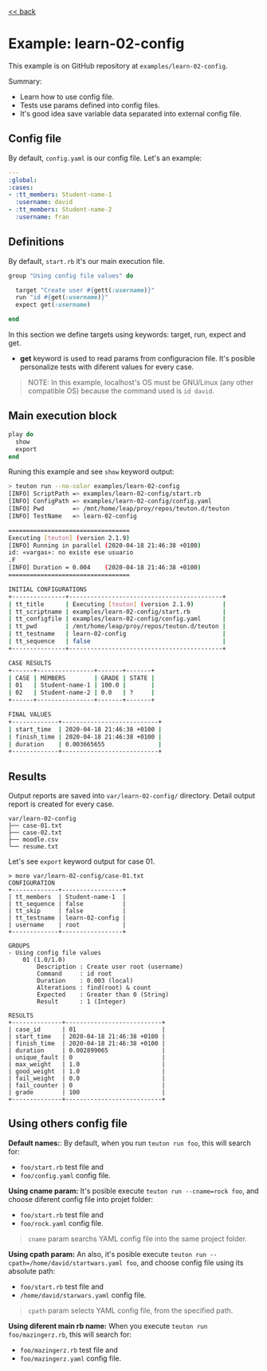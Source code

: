 [<< back](README.md)

# Example: learn-02-config

This example is on GitHub repository at `examples/learn-02-config`.

Summary:
* Learn how to use config file.
* Tests use params defined into config files.
* It's good idea save variable data separated into external config file.

## Config file

By default, `config.yaml` is our config file. Let's an example:

```yaml
---
:global:
:cases:
- :tt_members: Student-name-1
  :username: david
- :tt_members: Student-name-2
  :username: fran
```

## Definitions

By default, `start.rb` it's our main execution file.

```ruby
group "Using config file values" do

  target "Create user #{gett(:username)}"
  run "id #{get(:username)}"
  expect get(:username)

end
```

In this section we define targets using keywords: target, run, expect and get.

* **get** keyword is used to read params from configuracion file. It's posible personalize tests with diferent values for every case.

> NOTE: In this example, localhost's OS must be GNU/Linux (any other compatible OS) because the command used is `id david`.

## Main execution block

```ruby
play do
  show
  export
end
```

Runing this example and see `show` keyword output:

```bash
> teuton run --no-color examples/learn-02-config
[INFO] ScriptPath => examples/learn-02-config/start.rb
[INFO] ConfigPath => examples/learn-02-config/config.yaml
[INFO] Pwd        => /mnt/home/leap/proy/repos/teuton.d/teuton
[INFO] TestName   => learn-02-config

==================================
Executing [teuton] (version 2.1.9)
[INFO] Running in parallel (2020-04-18 21:46:38 +0100)
id: «vargas»: no existe ese usuario
.F
[INFO] Duration = 0.004    (2020-04-18 21:46:38 +0100)
==================================

INITIAL CONFIGURATIONS
+---------------+-------------------------------------------+
| tt_title      | Executing [teuton] (version 2.1.9)        |
| tt_scriptname | examples/learn-02-config/start.rb         |
| tt_configfile | examples/learn-02-config/config.yaml      |
| tt_pwd        | /mnt/home/leap/proy/repos/teuton.d/teuton |
| tt_testname   | learn-02-config                           |
| tt_sequence   | false                                     |
+---------------+-------------------------------------------+

CASE RESULTS
+------+----------------+-------+-------+
| CASE | MEMBERS        | GRADE | STATE |
| 01   | Student-name-1 | 100.0 |       |
| 02   | Student-name-2 | 0.0   | ?     |
+------+----------------+-------+-------+

FINAL VALUES
+-------------+---------------------------+
| start_time  | 2020-04-18 21:46:38 +0100 |
| finish_time | 2020-04-18 21:46:38 +0100 |
| duration    | 0.003665655               |
+-------------+---------------------------+
```

## Results

Output reports are saved into `var/learn-02-config/` directory. Detail output report is created for every case.

```
var/learn-02-config
├── case-01.txt
├── case-02.txt
├── moodle.csv
└── resume.txt
```

Let's see `export` keyword output for case 01.

```
> more var/learn-02-config/case-01.txt
CONFIGURATION
+-------------+-----------------+
| tt_members  | Student-name-1  |
| tt_sequence | false           |
| tt_skip     | false           |
| tt_testname | learn-02-config |
| username    | root            |
+-------------+-----------------+

GROUPS
- Using config file values
    01 (1.0/1.0)
        Description : Create user root (username)
        Command     : id root
        Duration    : 0.003 (local)
        Alterations : find(root) & count
        Expected    : Greater than 0 (String)
        Result      : 1 (Integer)

RESULTS
+--------------+---------------------------+
| case_id      | 01                        |
| start_time   | 2020-04-18 21:46:38 +0100 |
| finish_time  | 2020-04-18 21:46:38 +0100 |
| duration     | 0.002899065               |
| unique_fault | 0                         |
| max_weight   | 1.0                       |
| good_weight  | 1.0                       |
| fail_weight  | 0.0                       |
| fail_counter | 0                         |
| grade        | 100                       |
+--------------+---------------------------+
```

## Using others config file

**Default names:**:
By default, when you run `teuton run foo`, this will search for:
* `foo/start.rb` test file and
* `foo/config.yaml` config file.

**Using cname param:**
It's posible execute `teuton run --cname=rock foo`, and choose diferent config file into projet folder:
* `foo/start.rb` test file and
* `foo/rock.yaml` config file.

> `cname` param searchs YAML config file into the same project folder.

**Using cpath param:**
An also, it's posible execute `teuton run --cpath=/home/david/startwars.yaml foo`, and choose config file using its absolute path:
* `foo/start.rb` test file and
* `/home/david/starwars.yaml` config file.

> `cpath` param selects YAML config file, from the specified path.

**Using diferent main rb name:**
When you execute `teuton run foo/mazingerz.rb`, this will search for:
* `foo/mazingerz.rb` test file and
* `foo/mazingerz.yaml` config file.
